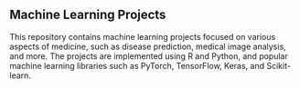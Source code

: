 ## Machine Learning Projects

This repository contains machine learning projects focused on various aspects of medicine, such as disease prediction, medical image analysis, and more. The projects are implemented using R and Python, and popular machine learning libraries such as PyTorch, TensorFlow, Keras, and Scikit-learn.
